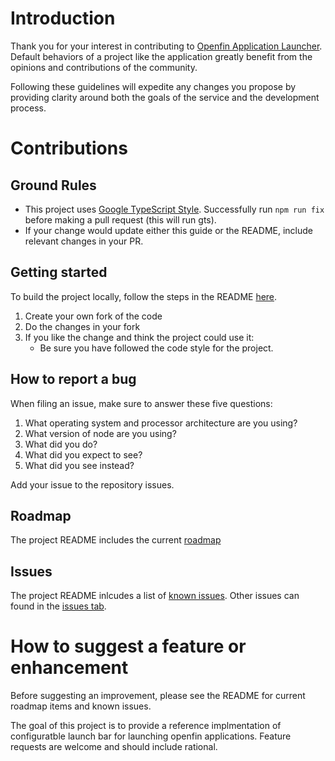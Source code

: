# Introduction

Thank you for your interest in contributing to [Openfin Application Launcher](https://github.com/openfin/Application-Launcher). Default behaviors of a project like the application greatly benefit from the opinions and contributions of the community.

Following these guidelines will expedite any changes you propose by providing clarity around both the goals of the service and the development process.

# Contributions
## Ground Rules
* This project uses [Google TypeScript Style](https://www.npmjs.com/package/gts). Successfully run `npm run fix` before making a pull request (this will run gts).
* If your change would update either this guide or the README, include relevant changes in your PR.

## Getting started
To build the project locally, follow the steps in the README [here](https://github.com/openfin/Application-Launcher#run-locally).
1. Create your own fork of the code
2. Do the changes in your fork
3. If you like the change and think the project could use it:
    * Be sure you have followed the code style for the project.

## How to report a bug

 When filing an issue, make sure to answer these five questions:

 1. What operating system and processor architecture are you using?
 2. What version of node are you using?
 3. What did you do?
 4. What did you expect to see?
 5. What did you see instead?

Add your issue to the repository issues.

## Roadmap

The project README includes the current [roadmap](https://github.com/openfin/application-launcher#roadmap)

## Issues

The project README inlcudes a list of [known issues](https://github.com/openfin/application-launcher#known-issues). Other issues can found in the [issues tab](https://github.com/openfin/application-launcher/issues).

# How to suggest a feature or enhancement

Before suggesting an improvement, please see the README for current roadmap items and known issues.

The goal of this project is to provide a reference implmentation of configuratble launch bar for launching openfin applications. Feature requests are welcome and should include rational.